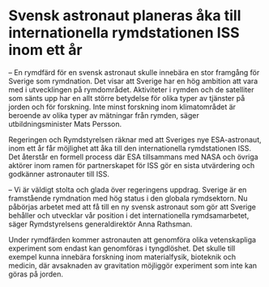 # Svensk astronaut planeras åka till internationella rymdstationen ISS inom ett år

– En rymdfärd för en svensk astronaut skulle innebära en stor framgång för Sverige som rymdnation. Det visar att Sverige har en hög ambition att vara med i utvecklingen på rymdområdet. Aktiviteter i rymden och de satelliter som sänts upp har en allt större betydelse för olika typer av tjänster på jorden och för forskning. Inte minst forskning inom klimatområdet är beroende av olika typer av mätningar från rymden, säger utbildningsminister Mats Persson.

Regeringen och Rymdstyrelsen räknar med att Sveriges nye ESA\-astronaut, inom ett år får möjlighet att åka till den internationella rymdstationen ISS. Det återstår en formell process där ESA tillsammans med NASA och övriga aktörer inom ramen för partnerskapet för ISS gör en sista utvärdering och godkänner astronauter till ISS.

– Vi är väldigt stolta och glada över regeringens uppdrag. Sverige är en framstående rymdnation med hög status i den globala rymdsektorn. Nu påbörjas arbetet med att få till en ny svensk astronaut som gör att Sverige behåller och utvecklar vår position i det internationella rymdsamarbetet, säger Rymdstyrelsens generaldirektör Anna Rathsman.

Under rymdfärden kommer astronauten att genomföra olika vetenskapliga experiment som endast kan genomföras i tyngdlöshet. Det skulle till exempel kunna innebära forskning inom materialfysik, bioteknik och medicin, där avsaknaden av gravitation möjliggör experiment som inte kan göras på jorden.
